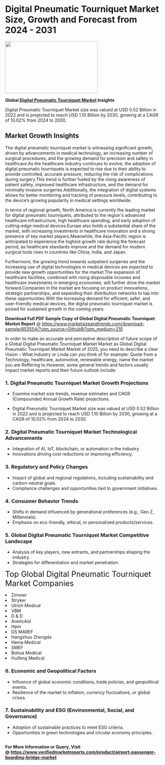 <H1>Digital Pneumatic Tourniquet Market Size, Growth and Forecast from 2024 - 2031</H1><img class="aligncenter size-medium wp-image-584254" src="https://thirdeyenews.in/wp-content/uploads/2024/09/Global-Market-Research-300x168.jpeg" alt="" width="300" height="168" /><p><strong>Global&nbsp;<a href="https://www.marketsizeandtrends.com/download-sample/653554/?utm_source=Github8j?utm_medium=210">Digital Pneumatic Tourniquet Market</a> Insights</strong></p><p>Digital Pneumatic Tourniquet Market size was valued at USD 0.52 Billion in 2022 and is projected to reach USD 1.10 Billion by 2030, growing at a CAGR of 10.02% from 2024 to 2030.</p><p><h2>Market Growth Insights</h2> <p>The digital pneumatic tourniquet market is witnessing significant growth, driven by advancements in medical technology, an increasing number of surgical procedures, and the growing demand for precision and safety in healthcare.As the healthcare industry continues to evolve, the adoption of digital pneumatic tourniquets is expected to rise due to their ability to provide controlled, accurate pressure, reducing the risk of complications during surgery.This trend is further fueled by the rising awareness of patient safety, improved healthcare infrastructure, and the demand for minimally invasive surgeries.Additionally, the integration of digital systems allows for better monitoring and tracking of pressure levels, contributing to the device’s growing popularity in medical settings worldwide.</p> <p>In terms of regional growth, North America is currently the leading market for digital pneumatic tourniquets, attributed to the region's advanced healthcare infrastructure, high healthcare spending, and early adoption of cutting-edge medical devices.Europe also holds a substantial share of the market, with increasing investments in healthcare innovation and a strong presence of key market players.Meanwhile, the Asia-Pacific region is anticipated to experience the highest growth rate during the forecast period, as healthcare standards improve and the demand for modern surgical tools rises in countries like China, India, and Japan.</p> <p>Furthermore, the growing trend towards outpatient surgeries and the increasing use of digital technologies in medical devices are expected to provide new growth opportunities for the market.The expansion of healthcare facilities, combined with rising disposable incomes and healthcare investments in emerging economies, will further drive the market forward.Companies in the market are focusing on product innovations, strategic partnerships, and expanding their distribution networks to tap into these opportunities.With the increasing demand for efficient, safer, and user-friendly medical devices, the digital pneumatic tourniquet market is poised for sustained growth in the coming years.</p> <p></p><p><span class=""><strong>Download Full PDF Sample Copy of Global Digital Pneumatic Tourniquet Market Report</strong> @ <a href="https://www.marketsizeandtrends.com/download-sample/653554/?utm_source=Github8j?utm_medium=210" target="_blank">https://www.marketsizeandtrends.com/download-sample/653554/?utm_source=Github8j?utm_medium=210</a></span></p><p>In order to make an accurate and perceptive description of future scope of a Global&nbsp;Digital Pneumatic Tourniquet Market Market as Global&nbsp;Digital Pneumatic Tourniquet Market Market of 2025, you need to describe a clear Vision &ndash; What Industry or Linda can you think of for example: Quote from a Technology, healthcare, automotive, renewable energy, name the market you are Reffering to.However, some general trends and factors usually impact market reports and their future outlook include:</p><h3>1.&nbsp;<strong>Digital Pneumatic Tourniquet Market Growth Projections</strong></h3><ul><li>Examine market size trends, revenue estimates and CAGR (Compounded Annual Growth Rate) projections.</li><li><p>Digital Pneumatic Tourniquet Market size was valued at USD 0.52 Billion in 2022 and is projected to reach USD 1.10 Billion by 2030, growing at a CAGR of 10.02% from 2024 to 2030.</p></li></ul><h3>2.&nbsp;<strong>Digital Pneumatic Tourniquet Market Technological Advancements</strong></h3><ul><li>Integration of AI, IoT, blockchain, or automation in the industry.</li><li>Innovations driving cost reductions or improving efficiency.</li></ul><h3>3.&nbsp;<strong>Regulatory and Policy Changes</strong></h3><ul><li>Impact of global and regional regulations, including sustainability and carbon-neutral goals.</li><li>Compliance challenges and opportunities tied to government initiatives.</li></ul><h3>4.&nbsp;<strong>Consumer Behavior Trends</strong></h3><ul><li>Shifts in demand influenced by generational preferences (e.g., Gen Z, Millennials).</li><li>Emphasis on eco-friendly, ethical, or personalized products/services.</li></ul><h3>5.&nbsp;<strong>Global Digital Pneumatic Tourniquet Market Competitive Landscape</strong></h3><ul><li>Analysis of key players, new entrants, and partnerships shaping the industry.</li><li>Strategies for differentiation and market penetration.</li></ul><p data-pm-slice="1 1 []"><span style="color: inherit; font-family: inherit; font-size: 25px;">Top Global Digital Pneumatic Tourniquet Market Companies</span></p><div class="" data-test-id=""><p><li>Zimmer</li><li> Stryker</li><li> Ulrich Medical</li><li> VBM</li><li> D & D</li><li> AneticAid</li><li> Hpm</li><li> DS MAREF</li><li> Hangzhou Zhengda</li><li> Hema Medical</li><li> SMEF</li><li> Bohua Medical</li><li> Huifeng Medical</li></p></div><h3>6.&nbsp;<strong>Economic and Geopolitical Factors</strong></h3><ul><li>Influence of global economic conditions, trade policies, and geopolitical events.</li><li>Resilience of the market to inflation, currency fluctuations, or global crises.</li></ul><h3>7.&nbsp;<strong>Sustainability and ESG (Environmental, Social, and Governance)</strong></h3><ul><li>Adoption of sustainable practices to meet ESG criteria.</li><li>Opportunities in green technologies and circular economy principles.</li></ul><h2><strong style="font-size: 14px;">For More Information or Query, Visit @&nbsp;</strong><a style="background-color: #ffffff; font-size: 14px;" href="https://www.marketsizeandtrends.com/report/digital-pneumatic-tourniquet-market/" target="_blank">https://www.verifiedmarketreports.com/product/airport-passenger-boarding-bridge-market</a></h2>